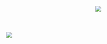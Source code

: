 <!DOCTYPE html>
<html>
<header>
<img src="https://capsule-render.vercel.app/api?type=waving&color=auto&height=200&section=header&text=Hello%20Everyone&fontSize=60" />
</header>
<body>
  <img src="https://giphy.com/gifs/cat-hello-hey-VOPK1BqsMEJRS/giphy.gif"/>
</body>
</html>
<!--
**sarvesh-pathak/sarvesh-pathak** is a ✨ _special_ ✨ repository because its `README.md` (this file) appears on your GitHub profile.

Here are some ideas to get you started:

- 🔭 I’m currently working on ...
- 🌱 I’m currently learning ...
- 👯 I’m looking to collaborate on ...
- 🤔 I’m looking for help with ...
- 💬 Ask me about ...
- 📫 How to reach me: ...
- 😄 Pronouns: ...
- ⚡ Fun fact: ...
-->
